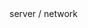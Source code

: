 <div class="btn btn-success my-1" onclick="fetch_path('server/network/index.md')">
    server / network
</div>
